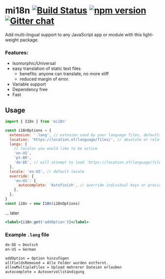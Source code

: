 # mi18n [![Build Status](https://travis-ci.org/Draggable/mi18n.svg?branch=master)](https://travis-ci.org/Draggable/mi18n) [![npm version](https://badge.fury.io/js/mi18n.svg)](https://badge.fury.io/js/mi18n) [![Gitter chat](https://img.shields.io/badge/gitter-chat-ff69b4.svg)](https://gitter.im/Draggable/mi18n)

Add multi-lingual support to any JavaScript app or module with this light-weight package.

### Features:

- Isomorphic/Universal
- easy translation of static text files
  - benefits: anyone can translate, no more xliff
  - reduced margin of error.
- Variable support
- Dependency free
- Fast

## Usage

```javascript
import { I18n } from 'mi18n'

const i18nOptions = {
  extension: '.lang', // extnsion used by your language files, defaults to ".lang"
  location: 'https://location.of/language/files/', // absolute or relative url to language files
  langs: [
    // locales you would like to be active
    'en-US',
    'pt-BR',
    'de-DE', // will attempt to load `https://location.of/language/files/de-DE.lang` with current config
  ],
  locale: 'en-US', // default locale
  override: {
    'en-US': {
      autocomplete: 'Autofinish', // override individual keys or provide entire language definition
    },
  },
}
const i18n = new I18n(i18nOptions)
```

... later

```jsx
<label>{i18n.get('addOption')}</label>
```

### Example `.lang` file

```txt
de-DE = Deutsch
en-US = German

addOption = Option hinzufügen
allFieldsRemoved = Alle Felder wurden entfernt.
allowMultipleFiles = Upload mehrerer Dateien erlauben
autocomplete = Autovervollständigung
```
